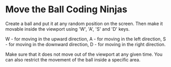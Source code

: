 # Move the Ball Coding Ninjas
Create a ball and put it at any random position on the screen. Then make it movable inside the viewport using 'W', 'A', 'S' and 'D' keys.

W - for moving in the upward direction,
A - for moving in the left direction,
S - for moving in the downward direction,
D - for moving in the right direction.

Make sure that it does not move out of the viewport at any given time. You can also restrict the movement of the ball inside a specific area. 
